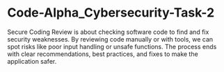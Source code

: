 # Code-Alpha_Cybersecurity-Task-2
Secure Coding Review is about checking software code to find and fix security weaknesses. By reviewing code manually or with tools, we can spot risks like poor input handling or unsafe functions. The process ends with clear recommendations, best practices, and fixes to make the application safer.
